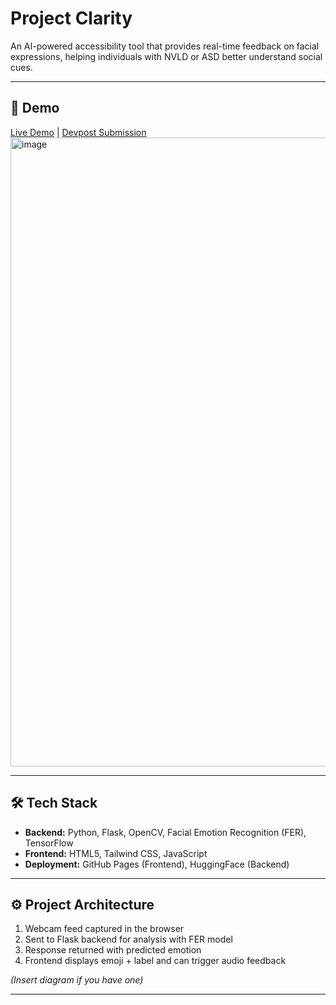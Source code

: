 # Project Clarity

An AI-powered accessibility tool that provides real-time feedback on facial expressions, helping individuals with NVLD or ASD better understand social cues.

---

## 🚀 Demo
[Live Demo](https://samuelyoon29.github.io/Project-Clarity/) | [Devpost Submission](https://devpost.com/software/project-clarity-x8n7ko)  
<img width="1545" height="1006" alt="image" src="https://github.com/user-attachments/assets/0b029441-8686-4eaa-b5f7-a253c87d4e36" />

---

## 🛠 Tech Stack
- **Backend:** Python, Flask, OpenCV, Facial Emotion Recognition (FER), TensorFlow  
- **Frontend:** HTML5, Tailwind CSS, JavaScript  
- **Deployment:** GitHub Pages (Frontend), HuggingFace (Backend)

---

## ⚙️ Project Architecture
1. Webcam feed captured in the browser  
2. Sent to Flask backend for analysis with FER model  
3. Response returned with predicted emotion  
4. Frontend displays emoji + label and can trigger audio feedback  

*(Insert diagram if you have one)*

---
